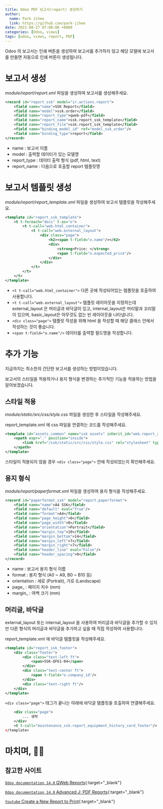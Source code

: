 ```yaml
---
title: Odoo PDF 보고서(report) 생성하기
author:
  name: Park Jihee
  link: https://github.com/park-jihee
date: 2021-08-27 07:00:00 +0800
categories: [Odoo, views]
tags: [odoo, views, report, PDF]
---
```


Odoo 의 보고서는 인쇄 버튼을 생성하여 보고서를 추가하지 않고 해당 모델에 보고서를 만들면 자동으로 인쇄 버튼이 생성됩니다.

# 보고서 생성

*module/report/report.xml* 파일을 생성하여 보고서를 생성해주세요.

```xml
<record id="report_ssk" model="ir.actions.report">
    <field name="name">SSK Report</field>
    <field name="model">ssk.order</field>
    <field name="report_type">qweb-pdf</field>
    <field name="report_name">ssk.report_ssk_template</field>
    <field name="report_file">ssk.report_ssk_template</field>
    <field name="binding_model_id" ref="model_ssk_order"/>
    <field name="binding_type">report</field>
</record>
```

- name : 보고서 이름
- model : 출력할 데이터가 있는 모델명
- report_type : 데이터 출력 형식 (pdf, html, text)
- report_name : 다음으로 호출할 report 템플릿명

# 보고서 템플릿 생성

*module/report/report_template.xml* 파일을 생성하여 보고서 템플릿을 작성해주세요.

```xml
<template id="report_ssk_template">
    <t t-foreach="docs" t-as="o">
        <t t-call="web.html_container">
            <t t-call="web.external_layout">
                <div class="page">
                    <h2><span t-field="o.name"/></h2>
                    <div>
                        <strong>Price: </strong>
                        <span t-field="o.expected_price"/>
                    </div>
                </div>
            </t>
        </t>
    </t>
</template>
```

- `<t t-call="web.html_container">` 다른 곳에 작성되어있는 템플릿을 호출하여 사용합니다.
- `<t t-call="web.external_layout">` 템플릿 레이아웃을 지정하는데 external_layout 은 머리글과 바닥글이 있고, internal_layout은 머리말과 꼬리말이 있으며, basic_layout은 아무것도 없는 빈 레이아웃을 나타냅니다.
- `<div class="page">` 템플릿 작성을 위해 html 을 작성할 때 해당 클래스 안에서 작성하는 것이 좋습니다.
- `<span t-field="o.name"/>` 데이터를 출력할 필드명을 작성합니다.

# 추가 기능

지금까지는 최소한의 간단한 보고서를 생성하는 방법이었습니다.

보고서의 스타일을 적용하거나 용지 형식을 변경하는 추가적인 기능을 적용하는 방법을 알아보겠습니다.

## 스타일 적용

*module/static/src/css/style.css* 파일을 생성한 후 스타일을 작성해주세요.

report_template.xml 에 css 파일을 연결하는 코드를 작성해주세요.

```xml
<template id="assets_common" name="ssk assets" inherit_id="web.report_assets_common">
    <xpath expr="." position="inside">
        <link href="/ssk/static/src/css/style.css" rel="stylesheet" type="text/css"/>
    </xpath>
</template>
```

스타일이 적용되지 않을 경우 `<div class="page">` 안에 작성되었는지 확인해주세요.

## 용지 형식

*module/report/paperformat.xml* 파일을 생성하여 용지 형식을 작성해주세요.

```xml
<record id="paperformat_ssk" model="report.paperformat">
    <field name="name">A4 SSK</field>
    <field name="default" eval="True"/>
    <field name="format">A4</field>
    <field name="page_height">0</field>
    <field name="page_width">0</field>
    <field name="orientation">Portrait</field>
    <field name="margin_top">10</field>
    <field name="margin_bottom">14</field>
    <field name="margin_left">7</field>
    <field name="margin_right">7</field>
    <field name="header_line" eval="False"/>
    <field name="header_spacing">0</field>
</record>
```

- name : 보고서 용지 형식 이름
- format : 용지 형식 (A0 ~ A9, B0 ~ B10 등)
- orientation : 세로 (Portrait), 가로 (Landscape)
- page_ : 페이지 치수 (mm)
- margin_ : 여백 크기 (mm)

## 머리글, 바닥글

external_layout 또는 internal_layout 을 사용하여 머리글과 바닥글을 추가할 수 있지만 다른 형식의 머리글과 바닥글을 추가하고 싶을 때 직접 작성하여 사용합니다.

report_template.xml 에 바닥글 템플릿을 작성해주세요.

```xml
<template id="report_ssk_footer">
    <div class="footer">
        <div class="text-left ft">
            <span>SSK-QF61-04</span>
        </div>
        <div class="text-center ft">
            <span t-field="o.company_id"/>
        </div>
        <div class="text-right ft"/>
    </div>
</template>
```

`<div class="page">` 태그가 끝나는 아래에 바닥글 템플릿을 호출하여 연결해주세요.

```xml
	<div class="page">
		... 생략
	</div>
	<t t-call="maintenance_ssk.report_equipment_history_card_footer"/>
</template>
```

# 마치며, 🙇🏻

## 참고한 사이트

[`Odoo documentation 14.0` QWeb Reports](https://www.odoo.com/documentation/14.0/developer/reference/addons/reports.html#reference-reports-report){:target="_blank"}

[`Odoo documentation 14.0` Advanced J: PDF Reports](https://www.odoo.com/documentation/14.0/developer/howtos/rdtraining/J_reports.html?highlight=report#additional-features){:target="_blank"}

[`Youtube` Create a New Report to Print](https://www.youtube.com/watch?v=SkKAXURqNfQ&ab_channel=OdooMates){:target="_blank"}
